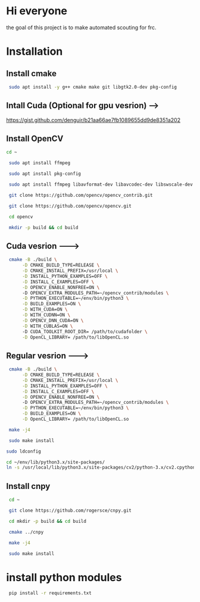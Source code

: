 # Hi everyone 

the goal of this project is to make automated scouting for frc.

# Installation


## Install cmake

```bash
 sudo apt install -y g++ cmake make git libgtk2.0-dev pkg-config 
```

## Intall Cuda (Optional for gpu vesrion) -->

https://gist.github.com/denguir/b21aa66ae7fb1089655dd9de8351a202


## Install OpenCV

```bash
cd ~
```

```bash
 sudo apt install ffmpeg
```

```bash
 sudo apt install pkg-config
```

```bash
 sudo apt install ffmpeg libavformat-dev libavcodec-dev libswscale-dev
```

```bash
 git clone https://github.com/opencv/opencv_contrib.git
```

```bash
 git clone https://github.com/opencv/opencv.git
```

```bash
 cd opencv
```

```bash
 mkdir -p build && cd build
```

## Cuda vesrion --->
```bash
 cmake -B ./build \
      -D CMAKE_BUILD_TYPE=RELEASE \
      -D CMAKE_INSTALL_PREFIX=/usr/local \
      -D INSTALL_PYTHON_EXAMPLES=OFF \
      -D INSTALL_C_EXAMPLES=OFF \
      -D OPENCV_ENABLE_NONFREE=ON \      
      -D OPENCV_EXTRA_MODULES_PATH=~/opencv_contrib/modules \
      -D PYTHON_EXECUTABLE=~/env/bin/python3 \
      -D BUILD_EXAMPLES=ON \
      -D WITH_CUDA=ON \
      -D WITH_CUDNN=ON \
      -D OPENCV_DNN_CUDA=ON \
      -D WITH_CUBLAS=ON \       
      -D CUDA_TOOLKIT_ROOT_DIR= /path/to/cudafolder \
      -D OpenCL_LIBRARY= /path/to/libOpenCL.so
```

## Regular vesrion --->
```bash
 cmake -B ./build \
      -D CMAKE_BUILD_TYPE=RELEASE \
      -D CMAKE_INSTALL_PREFIX=/usr/local \
      -D INSTALL_PYTHON_EXAMPLES=OFF \
      -D INSTALL_C_EXAMPLES=OFF \
      -D OPENCV_ENABLE_NONFREE=ON \      
      -D OPENCV_EXTRA_MODULES_PATH=~/opencv_contrib/modules \
      -D PYTHON_EXECUTABLE=~/env/bin/python3 \
      -D BUILD_EXAMPLES=ON \
      -D OpenCL_LIBRARY= /path/to/libOpenCL.so

```

```bash
 make -j4
```

```bash
 sudo make install 
```

```bash
sudo ldconfig
```

```bash
cd ~/env/lib/python3.x/site-packages/
ln -s /usr/local/lib/python3.x/site-packages/cv2/python-3.x/cv2.cpython-3xm-x86_64-linux-gnu.so cv2.so
```

## Install cnpy

```bash
 cd ~
```

```bash
 git clone https://github.com/rogersce/cnpy.git
```

```bash
 cd mkdir -p build && cd build
```

```bash
 cmake ../cnpy
```

```bash
 make -j4
```

```bash
 sudo make install 
```

# install python modules
```bash
 pip install -r requirements.txt
```
